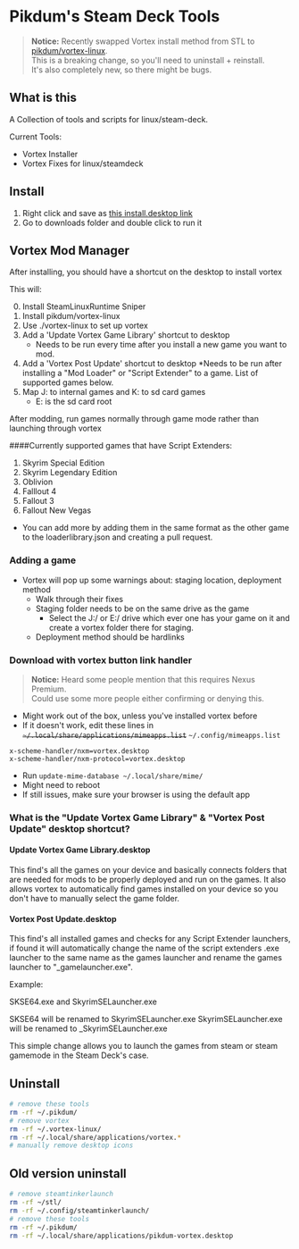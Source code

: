 # Pikdum's Steam Deck Tools

> **Notice:** Recently swapped Vortex install method from STL to [pikdum/vortex-linux](https://github.com/pikdum/vortex-linux).  
> This is a breaking change, so you'll need to uninstall + reinstall.  
> It's also completely new, so there might be bugs.  

## What is this

A Collection of tools and scripts for linux/steam-deck. 

Current Tools:
- Vortex Installer
- Vortex Fixes for linux/steamdeck

## Install

1. Right click and save as [this install.desktop link](https://github.com/SirStig/Steam-deck-tests/releases/download/Testing/Install-pikdums-tools.desktop)
2. Go to downloads folder and double click to run it

## Vortex Mod Manager

After installing, you should have a shortcut on the desktop to install vortex

This will:

0. Install SteamLinuxRuntime Sniper
1. Install pikdum/vortex-linux
2. Use ./vortex-linux to set up vortex
3. Add a 'Update Vortex Game Library' shortcut to desktop
   * Needs to be run every time after you install a new game you want to mod.
4. Add a 'Vortex Post Update' shortcut to desktop
   *Needs to be run after installing a "Mod Loader" or "Script Extender" to a game. List of supported games below.
5. Map J: to internal games and K: to sd card games
   * E: is the sd card root

After modding, run games normally through game mode rather than launching through vortex

####Currently supported games that have Script Extenders:
1. Skyrim Special Edition
2. Skyrim Legendary Edition
3. Oblivion
4. Falllout 4
5. Fallout 3
6. Fallout New Vegas
* You can add more by adding them in the same format as the other game to the loaderlibrary.json and creating a pull request.

### Adding a game

* Vortex will pop up some warnings about: staging location, deployment method
   * Walk through their fixes
   * Staging folder needs to be on the same drive as the game
     * Select the J:/ or E:/ drive which ever one has your game on it and create a vortex folder there for staging.
   * Deployment method should be hardlinks

### Download with vortex button link handler

> **Notice:** Heard some people mention that this requires Nexus Premium.  
> Could use some more people either confirming or denying this.  

* Might work out of the box, unless you've installed vortex before
* If it doesn't work, edit these lines in ~~`~/.local/share/applications/mimeapps.list`~~ `~/.config/mimeapps.list`
```
x-scheme-handler/nxm=vortex.desktop
x-scheme-handler/nxm-protocol=vortex.desktop
```
* Run `update-mime-database ~/.local/share/mime/`
* Might need to reboot
* If still issues, make sure your browser is using the default app

### What is the "Update Vortex Game Library" & "Vortex Post Update" desktop shortcut?

#### Update Vortex Game Library.desktop
This find's all the games on your device and basically connects folders that are needed for mods to be properly deployed and run on the games.
It also allows vortex to automatically find games installed on your device so you don't have to manually select the game folder.

#### Vortex Post Update.desktop
This find's all installed games and checks for any Script Extender launchers, if found it will automatically change the name of the script extenders
.exe launcher to the same name as the games launcher and rename the games launcher to "_gamelauncher.exe".

Example:

SKSE64.exe and SkyrimSELauncher.exe

SKSE64 will be renamed to SkyrimSELauncher.exe
SkyrimSELauncher.exe will be renamed to _SkyrimSELauncher.exe

This simple change allows you to launch the games from steam or steam gamemode in the Steam Deck's case.

## Uninstall

```bash
# remove these tools
rm -rf ~/.pikdum/
# remove vortex
rm -rf ~/.vortex-linux/
rm -rf ~/.local/share/applications/vortex.*
# manually remove desktop icons
```

## Old version uninstall

```bash
# remove steamtinkerlaunch
rm -rf ~/stl/
rm -rf ~/.config/steamtinkerlaunch/
# remove these tools
rm -rf ~/.pikdum/
rm -rf ~/.local/share/applications/pikdum-vortex.desktop
```

